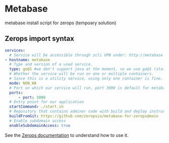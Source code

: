 # Metabase
metabase install script for zerops (tempoary solution)

## Zerops import syntax

```yaml
services:
  # Service will be accessible through zcli VPN under: http://metabase
- hostname: metabase
  # Type and version of a used service.
  type: go@1 #we don't support java at the moment, so we use go@1 (static binary container)
  # Whether the service will be run on one or multiple containers.
  # Since this is a utility service, using only one container is fine.
  mode: NON_HA
  # Port on which our service will run, port 3000 is default for metabase
  ports:
      - port: 3000
  # Entry point for our application
  startCommand: ./start.sh
  # Repository that contains adminer code with build and deploy instructions.
  buildFromGit: https://github.com/zeropsio/metabase-for-zerops@main
  # Enable subdomain access
  enableSubdomainAccess: true
```

See the [Zerops documentation](https://docs.zerops.io/documentation/export-import/project-service-export-import.html) to understand how to use it.